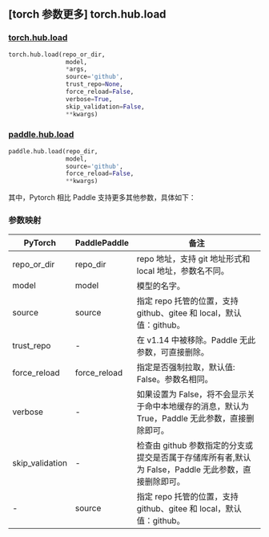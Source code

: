 ## [torch 参数更多] torch.hub.load

### [torch.hub.load](https://pytorch.org/docs/1.13/hub.html?highlight=hub+load#torch.hub.load)

```python
torch.hub.load(repo_or_dir,
                model,
                *args,
                source='github',
                trust_repo=None,
                force_reload=False,
                verbose=True,
                skip_validation=False,
                **kwargs)
```

### [paddle.hub.load](https://www.paddlepaddle.org.cn/documentation/docs/zh/api/paddle/hub/load_cn.html)

```python
paddle.hub.load(repo_dir,
                model,
                source='github',
                force_reload=False,
                **kwargs)
```

其中，Pytorch 相比 Paddle 支持更多其他参数，具体如下：
### 参数映射
| PyTorch       | PaddlePaddle | 备注                                                   |
| ------------- | ------------ | ------------------------------------------------------ |
|repo_or_dir    |repo_dir      |repo 地址，支持 git 地址形式和 local 地址，参数名不同。|
|model          | model        |模型的名字。|
|source          |source        |指定 repo 托管的位置，支持 github、gitee 和 local，默认值：github。|
| trust_repo    | -            |在 v1.14 中被移除。Paddle 无此参数，可直接删除。|
| force_reload   | force_reload |指定是否强制拉取，默认值: False。参数名相同。         |
|verbose         | -          |如果设置为 False，将不会显示关于命中本地缓存的消息，默认为 True，Paddle 无此参数，直接删除即可。|
| skip_validation| -       |检查由 github 参数指定的分支或提交是否属于存储库所有者,默认为 False，Paddle 无此参数，直接删除即可。|
|-              |source        |指定 repo 托管的位置，支持 github、gitee 和 local，默认值：github。|
